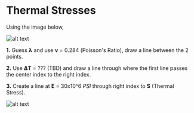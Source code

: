 # Thermal Stresses

Using the image below, 

![alt text](https://github.com/rocketproplab/Guides/blob/master/markdownGuides/Thermal%20Stresses%20Chart.jpg "Thermal Stresses Chart")

**1.** Guess 	**&#955;** and use **&#957;** = 0.284 (Poisson's Ratio), draw a line between the 2 points. 

**2.** Use **&#916;T** = ??? (TBD) and draw a line through where the first line passes the center index to the right index.

**3.** Create a line at **E** = 30x10^6 _PSI_ through right index to **S** (Thermal Stress).

![alt text](https://github.com/rocketproplab/Guides/blob/master/markdownGuides/Variables.jpg "Variables")

